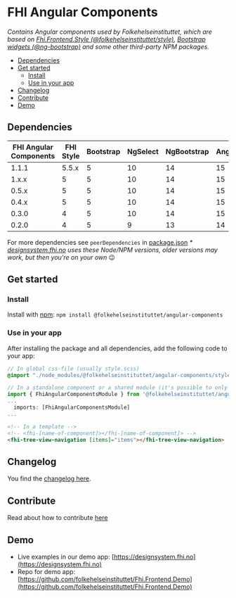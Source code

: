 # FHI Angular Components

_Contains Angular components used by Folkehelseinstituttet, which are based on [Fhi.Frontend.Style (@folkehelseinstituttet/style)](https://www.npmjs.com/package/@folkehelseinstituttet/style), [Bootstrap widgets (@ng-bootstrap)](https://ng-bootstrap.github.io) and some other third-party NPM packages._

- [Dependencies](#dependencies)
- [Get started](#get-started)
  - [Install](#install)
  - [Use in your app](#use-in-your-app)
- [Changelog](#changelog)
- [Contribute](#contribute)
- [Demo](#demo)

## Dependencies

| FHI Angular Components | FHI Style | Bootstrap | NgSelect | NgBootstrap | Angular | Node/NPM |
| ---------------------- | --------- | --------- | -------- | ----------- | ------- | -------- |
| 1.1.1                  | 5.5.x     | 5         | 10       | 14          | 15      | 18/9 *   |
| 1.x.x                  | 5         | 5         | 10       | 14          | 15      | 18/9 *   |
| 0.5.x                  | 5         | 5         | 10       | 14          | 15      | 18/9 *   |
| 0.4.x                  | 5         | 5         | 10       | 14          | 15      | 18/9 *   |
| 0.3.0                  | 4         | 5         | 10       | 14          | 15      | 18/9 *   |
| 0.2.0                  | 4         | 5         | 9        | 13          | 14      | 16/8 *   |

For more dependencies see `peerDependencies` in [package.json](https://github.com/folkehelseinstituttet/Fhi.Frontend.Demo/blob/dev/projects/fhi-angular-components/package.json)
_* [designsystem.fhi.no](https://designsystem.fhi.no) uses these Node/NPM versions, older versions may work, but then you're on your own_ :wink:

## Get started

### Install

Install with [npm](https://www.npmjs.com): `npm install @folkehelseinstituttet/angular-components`

### Use in your app

After installing the package and all dependencies, add the following code to your app:

```scss
// In global css-file (usually style.scss)
@import "./node_modules/@folkehelseinstituttet/angular-components/styles/import/all";
```

```ts
// In a standalone component or a shared module (it's possible to only import components you need)
import { FhiAngularComponentsModule } from '@folkehelseinstituttet/angular-components';
...
  imports: [FhiAngularComponentsModule]
...
```

```html
<!-- In a template -->
<!-- <fhi-[name-of-component]></fhi-[name-of-component]> -->
<fhi-tree-view-navigation [items]="items"></fhi-tree-view-navigation>
```

## Changelog

You find the [changelog here](https://github.com/folkehelseinstituttet/Fhi.Frontend.Demo/blob/dev/projects/fhi-angular-components/CHANGELOG.md).

## Contribute

Read about how to contribute [here](https://github.com/folkehelseinstituttet/Fhi.Frontend.Demo/blob/dev/CONTRIBUTING.md)

## Demo

- Live examples in our demo app: [https://designsystem.fhi.no](https://designsystem.fhi.no)
- Repo for demo app: [https://github.com/folkehelseinstituttet/Fhi.Frontend.Demo](https://github.com/folkehelseinstituttet/Fhi.Frontend.Demo)

